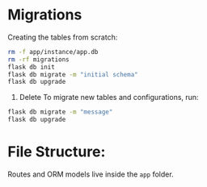 # Migrations

Creating the tables from scratch:

```sh
rm -f app/instance/app.db 
rm -rf migrations 
flask db init 
flask db migrate -m "initial schema"
flask db upgrade
```
1. Delete 
To migrate new tables and configurations, run:
```sh
flask db migrate -m "message"
flask db upgrade
```

# File Structure:

Routes and ORM models live inside the `app` folder. 

